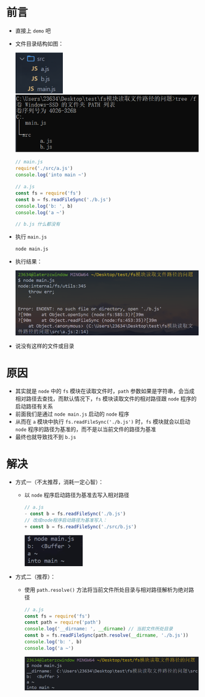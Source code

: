 # 前言

- 直接上 `demo` 吧

- 文件目录结构如图：

  <img src="./assets/image-20230424134904568.png" alt="image-20230424134904568" style="zoom:80%;" /><img src="./assets/image-20230424134936427.png" alt="image-20230424134936427" style="zoom:80%;" />

  ```js
  // main.js
  require('./src/a.js')
  console.log('into main ~')
  ```

  ```js
  // a.js
  const fs = require('fs')
  const b = fs.readFileSync('./b.js')
  console.log('b: ', b)
  console.log('a ~')
  ```

  ```js
  // b.js 什么都没有
  ```

- 执行 `main.js`

  ```bash
  node main.js
  ```

- 执行结果：

  <img src="./assets/image-20230424135412585.png" alt="image-20230424135412585" style="zoom:80%;" />

- 说没有这样的文件或目录



# 原因

- 其实就是 `node` 中的 `fs` 模块在读取文件时，`path` 参数如果是字符串，会当成相对路径去查找，而默认情况下，`fs` 模块读取文件的相对路径跟 `node` 程序的启动路径有关系
- 前面我们是通过 `node main.js` 启动的 `node` 程序
- 从而在 `a` 模块中执行 `fs.readFileSync('./b.js')` 时，`fs` 模块就会以启动 `node` 程序的路径为基准的，而不是以当前文件的路径为基准
- 最终也就导致找不到 `b.js` 



# 解决

- 方式一（不太推荐，消耗一定心智）：

  - 以 `node` 程序启动路径为基准去写入相对路径

    ```js
    // a.js
    - const b = fs.readFileSync('./b.js')
    // 改成node程序启动路径为基准写入：
    + const b = fs.readFileSync('./src/b.js')
    ```

    <img src="./assets/image-20230424140222308.png" alt="image-20230424140222308" style="zoom:80%;" />

- 方式二（推荐）：

  - 使用 `path.resolve()` 方法将当前文件所处目录与相对路径解析为绝对路径

    ```js
    // a.js
    const fs = require('fs')
    const path = require('path')
    console.log('__dirname: ', __dirname) // 当前文件所处目录
    const b = fs.readFileSync(path.resolve(__dirname, './b.js'))
    console.log('b: ', b)
    console.log('a ~')
    ```

    <img src="./assets/image-20230424140824767.png" alt="image-20230424140824767" style="zoom:80%;" />



